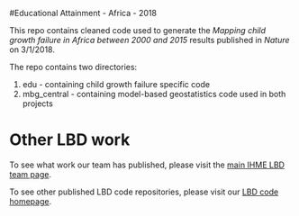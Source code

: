 #Educational Attainment - Africa - 2018


This repo contains cleaned code used to generate the _Mapping child growth failure in Africa between 2000 and 2015_ results published in _Nature_ on 3/1/2018.

The repo contains two directories:

1) edu - containing child growth failure specific code
2) mbg_central - containing model-based geostatistics code used in both projects

# Other LBD work

To see what work our team has published, please visit the [main IHME LBD team page](http://www.healthdata.org/lbd).

To see other published LBD code repositories, please visit our [LBD code homepage](https://github.com/ihmeuw/lbd).


